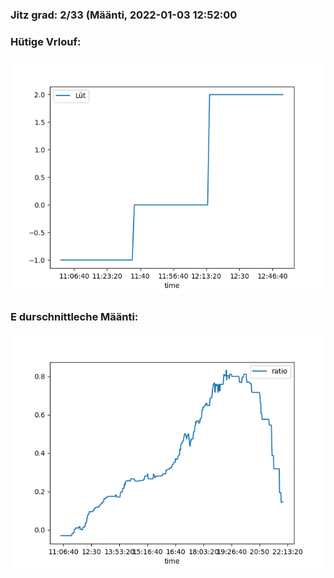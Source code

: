 ### Jitz grad: 2/33 (Määnti, 2022-01-03 12:52:00

### Hütige Vrlouf:
![Graph](Today.png)

### E durschnittleche Määnti:
![Graph](Määnti.png)